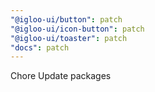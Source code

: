 ```yaml
---
"@igloo-ui/button": patch
"@igloo-ui/icon-button": patch
"@igloo-ui/toaster": patch
"docs": patch
---
```


Chore Update packages
